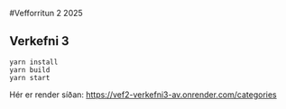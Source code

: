#Vefforritun 2 2025

## Verkefni 3

```
yarn install
yarn build
yarn start
```

Hér er render síðan: https://vef2-verkefni3-av.onrender.com/categories
